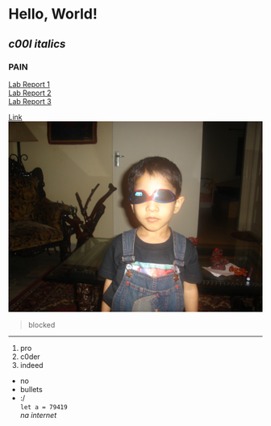 # Hello, World! 
## *c00l italics* 
### **PAIN**  
[Lab Report 1](https://yash-lol.github.io/cse15l-lab-reports/lab-report-1-week-2.html) \
[Lab Report 2](https://yash-lol.github.io/cse15l-lab-reports/lab-report-2-week-4.html) \
[Lab Report 3](https://yash-lol.github.io/cse15l-lab-reports/lab-report-3-week-6.html) 

[Link](https://youtu.be/LKsgDcckur0) 
![Image](lab1week2/DSC01276.JPG) 
> blocked 
---
1. pro  
2. c0der 
3. indeed 
- no 
- bullets 
- :/ \
`let a = 79419` \
*na internet*


